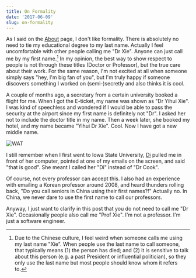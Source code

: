 ```yaml
---
title: On Formality
date: '2017-06-09'
slug: on-formality
---
```


As I said on the [About](/en/about/) page, I don't like formality. There is absolutely no need to tie my educational degree to my last name. Actually I feel uncomfortable with other people calling me "Dr Xie". Anyone can just call me by my first name.[^1] In my opinion, the best way to show respect to people is not through these titles (Doctor or Professor), but the true care about their work. For the same reason, I'm not excited at all when someone simply says "hey, I'm big fan of you", but I'm truly happy if someone discovers something I worked on (semi-)secretly and also thinks it is cool.

A couple of months ago, a secretary from a certain university booked a flight for me. When I got the E-ticket, my name was shown as "Dr Yihui Xie". I was kind of speechless and wondered if I would be able to pass the security at the airport since my first name is definitely not "Dr". I asked her not to include the doctor title in my name. Then a week later, she booked my hotel, and my name became "Yihui Dr Xie". Cool. Now I have got a new middle name.

![WAT](https://cdn.shopify.com/s/files/1/0070/7032/files/wat_grande.jpg)

I still remember when I first went to Iowa State University, [Di](http://dicook.org) pulled me in front of her computer, pointed at one of my emails on the screen, and said "that is good". She meant I called her "Di" instead of "Dr Cook".

Of course, not every professor can accept this. I also had an experience with emailing a Korean professor around 2008, and heard thunders rolling back, "Do you call seniors in China using their first names?!" Actually no. In China, we never dare to use the first name to call our professors.

Anyway, I just want to clarify in this post that you do not need to call me "Dr Xie". Occasionally people also call me "Prof Xie". I'm not a professor. I'm just a software engineer.

[^1]: Due to the Chinese culture, I feel weird when someone calls me using my last name "Xie". When people use the last name to call someone, that typically means (1) the person has died; and (2) it is sensitive to talk about this person (e.g. a past President or influential politician), so they only use the last name but most people should know whom it refers to.
